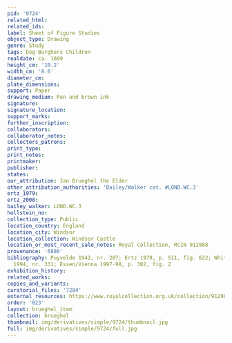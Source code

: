 ```yaml
---
pid: '9724'
related_html: 
related_ids: 
label: Sheet of Figure Studies
object_type: Drawing
genre: Study
tags: Dog Burghers Children
realdate: ca. 1609
height_cm: '10.2'
width_cm: '8.6'
diameter_cm: 
plate_dimensions: 
support: Paper
drawing_medium: Pen and brown ink
signature: 
signature_location: 
support_marks: 
further_inscription: 
collaborators: 
collaborator_notes: 
collectors_patrons: 
print_type: 
print_notes: 
printmaker: 
publisher: 
states: 
our_attribution: Jan Brueghel the Elder
other_attribution_authorities: 'Bailey/Walker cat. #LOND.WC.3'
ertz_1979: 
ertz_2008: 
bailey_walker: LOND.WC.3
hollstein_no: 
collection_type: Public
location_country: England
location_city: Windsor
location_collection: Windsor Castle
location_or_most_recent_sale_notes: Royal Collection, RCIN 912988
provenance: '6886'
bibliography: Puyvelde 1942, nr. 207; Ertz 1979, p. 511, fig. 622; White and Crawley
  1994, nr. 331; Essen/Vienna 1997-98, p. 302, fig. 2
exhibition_history: 
related_works: 
copies_and_variants: 
curatorial_files: '7284'
external_resources: https://www.royalcollection.org.uk/collection/912988/a-sheet-of-figure-studies
order: '023'
layout: brueghel_item
collection: brueghel
thumbnail: img/derivatives/simple/9724/thumbnail.jpg
full: img/derivatives/simple/9724/full.jpg
---
```

